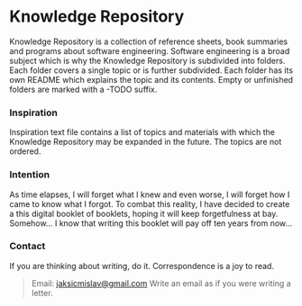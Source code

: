 # Knowledge Repository

Knowledge Repository is a collection of reference sheets, book summaries and programs about software
engineering. Software engineering is a broad subject which is why the Knowledge Repository is subdivided into
folders. Each folder covers a single topic or is further subdivided. Each folder has its own README which
explains the topic and its contents. Empty or unfinished folders are marked with a -TODO suffix.


### Inspiration

Inspiration text file contains a list of topics and materials with which the Knowledge Repository may be
expanded in the future. The topics are not ordered.

### Intention

As time elapses, I will forget what I knew and even worse, I will forget how I came to know what I forgot.
To combat this reality, I have decided to create a this digital booklet of booklets, hoping it will keep
forgetfulness at bay. Somehow... I know that writing this booklet will pay off ten years from now...

### Contact

If you are thinking about writing, do it. Correspondence is a joy to read.

>Email: jaksicmislav@gmail.com
>Write an email as if you were writing a letter.